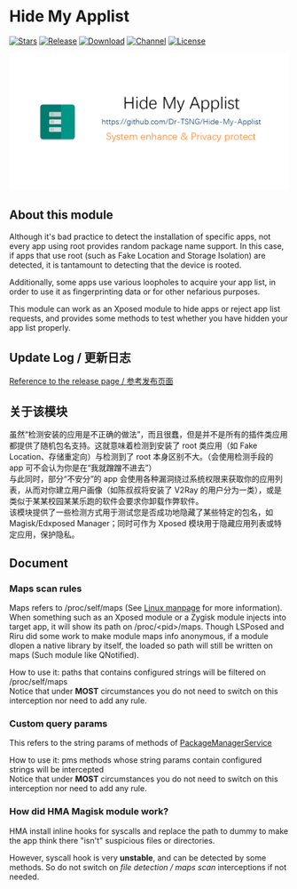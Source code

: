 # Hide My Applist

[![Stars](https://img.shields.io/github/stars/Dr-TSNG/Hide-My-Applist?label=Stars)](https://github.com/Dr-TSNG)
[![Release](https://img.shields.io/github/v/release/Dr-TSNG/Hide-My-Applist?label=Release)](https://github.com/Dr-TSNG/Hide-My-Applist/releases/latest)
[![Download](https://img.shields.io/github/downloads/Dr-TSNG/Hide-My-Applist/total)](https://github.com/Dr-TSNG/Hide-My-Applist/releases/latest)
[![Channel](https://img.shields.io/badge/Telegram-Channel-blue.svg?logo=telegram)](https://t.me/HideMyApplist)
[![License](https://img.shields.io/github/license/Dr-TSNG/Hide-My-Applist?label=License)](https://choosealicense.com/licenses/gpl-3.0/)

![banner](banner.png)

## About this module

Although it's bad practice to detect the installation of specific apps, not every app using root provides random package name support. In this case, if apps that use root (such as Fake Location and Storage Isolation) are detected, it is tantamount to detecting that the device is rooted.

Additionally, some apps use various loopholes to acquire your app list, in order to use it as fingerprinting data or for other nefarious purposes.

This module can work as an Xposed module to hide apps or reject app list requests, and provides some methods to test whether you have hidden your app list properly.

## Update Log / 更新日志
[Reference to the release page / 参考发布页面](https://github.com/Dr-TSNG/Hide-My-Applist/releases)  

## 关于该模块  
虽然“检测安装的应用是不正确的做法”，而且很蠢，但是并不是所有的插件类应用都提供了随机包名支持。这就意味着检测到安装了 root 类应用（如 Fake Location、存储重定向）与检测到了 root 本身区别不大。（会使用检测手段的 app 可不会认为你是在“我就蹭蹭不进去”）  
与此同时，部分“不安分”的 app 会使用各种漏洞绕过系统权限来获取你的应用列表，从而对你建立用户画像（如陈叔叔将安装了 V2Ray 的用户分为一类），或是类似于某某校园某某乐跑的软件会要求你卸载作弊软件。  
该模块提供了一些检测方式用于测试您是否成功地隐藏了某些特定的包名，如 Magisk/Edxposed Manager；同时可作为 Xposed 模块用于隐藏应用列表或特定应用，保护隐私。  

## Document
### Maps scan rules
Maps refers to /proc/self/maps (See [Linux manpage](https://man7.org/linux/man-pages/man5/proc.5.html) for more information).  
When something such as an Xposed module or a Zygisk module injects into target app, it will show its path on /proc/\<pid\>/maps. Though LSPosed and Riru did some work to make module maps info anonymous, if a module dlopen a native library by itself, the loaded so path will still be written on maps (Such module like QNotified).  

How to use it: paths that contains configured strings will be filtered on /proc/self/maps  
Notice that under **MOST** circumstances you do not need to switch on this interception nor need to add any rule.
### Custom query params
This refers to the string params of methods of [PackageManagerService](https://cs.android.com/android/platform/superproject/+/master:frameworks/base/services/core/java/com/android/server/pm/PackageManagerService.java)  

How to use it: pms methods whose string params contain configured strings will be intercepted  
Notice that under **MOST** circumstances you do not need to switch on this interception nor need to add any rule.  
### How did HMA Magisk module work?
HMA install inline hooks for syscalls and replace the path to dummy to make the app think there "isn't" suspicious files or directories.

However, syscall hook is very **unstable**, and can be detected by some methods. So do not switch on *file detection / maps scan* interceptions if not needed.
